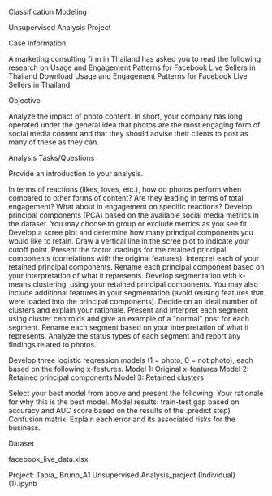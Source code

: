 
Classification Modeling

Unsupervised Analysis Project

Case Information

A marketing consulting firm in Thailand has asked you to read the following research on Usage and Engagement Patterns for Facebook Live Sellers in Thailand Download Usage and Engagement Patterns for Facebook Live Sellers in Thailand.

 

Objective

Analyze the impact of photo content. In short, your company has long operated under the general idea that photos  are the most engaging form of social media content and that they should advise their clients to post as many of these as they can. 

 

Analysis Tasks/Questions

Provide an introduction to your analysis. 

In terms of reactions (likes, loves, etc.), how do photos perform when compared to other forms of content? Are they leading in terms of total engagement? What about in engagement on specific reactions? 
Develop principal components (PCA) based on the available social media metrics in the dataset. You may choose to group or exclude metrics as you see fit. 
Develop a scree plot and determine how many principal components you would like to retain. Draw a vertical line in the scree plot to indicate your cutoff point. 
Present the factor loadings for the retained principal components (correlations with the original features).
Interpret each of your retained principal components. 
Rename each principal component based on your interpretation of what it represents.
Develop segmentation with k-means clustering, using your retained principal components. You may also include additional features in your segmentation (avoid reusing features that were loaded into the principal components).
Decide on an ideal number of clusters and explain your rationale. 
Present and interpret each segment using cluster centroids and give an example of a "normal" post for each segment. 
Rename each segment based on your interpretation of what it represents.
Analyze the status types of each segment and report any findings related to photos. 

Develop three logistic regression models (1 = photo, 0 = not photo), each based on the following x-features.
Model 1: Original x-features
Model 2: Retained principal components
Model 3: Retained clusters

Select your best model from above and present the following:
Your rationale for why this is the best model. 
Model results: train-test gap based on accuracy and AUC score based on the results of the .predict step)
Confusion matrix: Explain each error and its associated risks for the business. 
 

Dataset

facebook_live_data.xlsx

Project: Tapia_ Bruno_A1 Unsupervised Analysis_project (Individual) (1).ipynb
